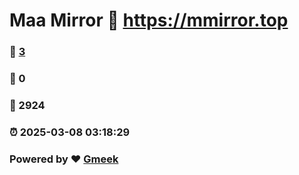 # Maa Mirror :link: https://mmirror.top 
### :page_facing_up: [3](https://mmirror.top/tag.html) 
### :speech_balloon: 0 
### :hibiscus: 2924 
### :alarm_clock: 2025-03-08 03:18:29 
### Powered by :heart: [Gmeek](https://github.com/Meekdai/Gmeek)

